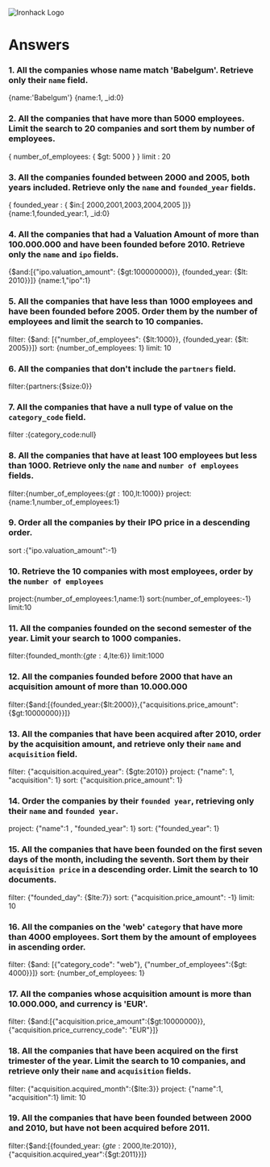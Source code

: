 ![Ironhack Logo](https://i.imgur.com/1QgrNNw.png)

# Answers

### 1. All the companies whose name match 'Babelgum'. Retrieve only their `name` field.

<!-- Your Code Goes Here -->
{name:'Babelgum'}
{name:1, _id:0}

### 2. All the companies that have more than 5000 employees. Limit the search to 20 companies and sort them by **number of employees**.

<!-- Your Code Goes Here -->
{ number_of_employees: { $gt: 5000 } }
limit : 20

### 3. All the companies founded between 2000 and 2005, both years included. Retrieve only the `name` and `founded_year` fields.

<!-- Your Code Goes Here -->
{ founded_year : { $in:[ 2000,2001,2003,2004,2005 ]}}
{name:1,founded_year:1, _id:0}
### 4. All the companies that had a Valuation Amount of more than 100.000.000 and have been founded before 2010. Retrieve only the `name` and `ipo` fields.
{$and:[{"ipo.valuation_amount": {$gt:100000000}}, {founded_year: {$lt: 2010}}]}
{name:1,"ipo":1}
### 5. All the companies that have less than 1000 employees and have been founded before 2005. Order them by the number of employees and limit the search to 10 companies.

filter: {$and: [{"number_of_employees": {$lt:1000}}, {founded_year: {$lt: 2005}}]}
sort: {number_of_employees: 1}
limit: 10

### 6. All the companies that don't include the `partners` field.

filter:{partners:{$size:0}}

### 7. All the companies that have a null type of value on the `category_code` field.
filter :{category_code:null}

### 8. All the companies that have at least 100 employees but less than 1000. Retrieve only the `name` and `number of employees` fields.

filter:{number_of_employees:{$gt:100,$lt:1000}}
project: {name:1,number_of_employees:1}

### 9. Order all the companies by their IPO price in a descending order.

sort :{"ipo.valuation_amount":-1}

### 10. Retrieve the 10 companies with most employees, order by the `number of employees`
project:{number_of_employees:1,name:1}
sort:{number_of_employees:-1}
limit:10

### 11. All the companies founded on the second semester of the year. Limit your search to 1000 companies.
filter:{founded_month:{$gte:4,$lte:6}}
limit:1000

### 12. All the companies founded before 2000 that have an acquisition amount of more than 10.000.000

filter:{$and:[{founded_year:{$lt:2000}},{"acquisitions.price_amount":{$gt:10000000}}]}

### 13. All the companies that have been acquired after 2010, order by the acquisition amount, and retrieve only their `name` and `acquisition` field.

filter: {"acquisition.acquired_year": {$gte:2010}}
project: {"name": 1, "acquisition": 1}
sort: {"acquisition.price_amount": 1}

### 14. Order the companies by their `founded year`, retrieving only their `name` and `founded year`.

project: {"name":1 , "founded_year": 1}
sort: {"founded_year": 1}

### 15. All the companies that have been founded on the first seven days of the month, including the seventh. Sort them by their `acquisition price` in a descending order. Limit the search to 10 documents.
filter: {"founded_day": {$lte:7}}
sort: {"acquisition.price_amount": -1}
limit: 10

### 16. All the companies on the 'web' `category` that have more than 4000 employees. Sort them by the amount of employees in ascending order.

filter: {$and: [{"category_code": "web"}, {"number_of_employees":{$gt: 4000}}]}
sort: {number_of_employees: 1}

### 17. All the companies whose acquisition amount is more than 10.000.000, and currency is 'EUR'.

filter: {$and:[{"acquisition.price_amount":{$gt:10000000}}, {"acquisition.price_currency_code": "EUR"}]}

### 18. All the companies that have been acquired on the first trimester of the year. Limit the search to 10 companies, and retrieve only their `name` and `acquisition` fields.

filter: {"acquisition.acquired_month":{$lte:3}}
project: {"name":1, "acquisition":1}
limit: 10

### 19. All the companies that have been founded between 2000 and 2010, but have not been acquired before 2011.

filter:{$and:[{founded_year: {$gte:2000,$lte:2010}},{"acquisition.acquired_year":{$gt:2011}}]}
